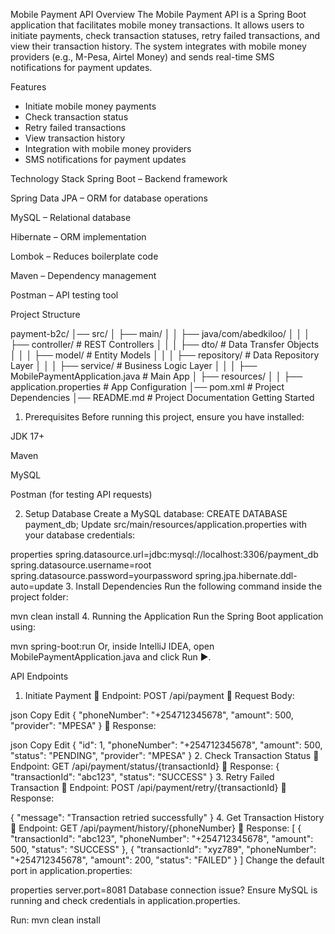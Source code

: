 Mobile Payment API
Overview
The Mobile Payment API is a Spring Boot application that facilitates mobile money transactions. It allows users to initiate payments, check transaction statuses, retry failed transactions, and view their transaction history. The system integrates with mobile money providers (e.g., M-Pesa, Airtel Money) and sends real-time SMS notifications for payment updates.

Features
 - Initiate mobile money payments
 - Check transaction status
 - Retry failed transactions
 - View transaction history
 -  Integration with mobile money providers
 -  SMS notifications for payment updates

Technology Stack
Spring Boot – Backend framework

Spring Data JPA – ORM for database operations

MySQL – Relational database

Hibernate – ORM implementation

Lombok – Reduces boilerplate code

Maven – Dependency management

Postman – API testing tool

Project Structure

payment-b2c/
│── src/
│   ├── main/
│   │   ├── java/com/abedkiloo/
│   │   │   ├── controller/    # REST Controllers
│   │   │   ├── dto/           # Data Transfer Objects
│   │   │   ├── model/         # Entity Models
│   │   │   ├── repository/    # Data Repository Layer
│   │   │   ├── service/       # Business Logic Layer
│   │   │   ├── MobilePaymentApplication.java # Main App
│   ├── resources/
│   │   ├── application.properties  # App Configuration
│── pom.xml  # Project Dependencies
│── README.md  # Project Documentation
Getting Started
1. Prerequisites
Before running this project, ensure you have installed:

JDK 17+

Maven

MySQL

Postman (for testing API requests)

2. Setup Database
Create a MySQL database:
CREATE DATABASE payment_db;
Update src/main/resources/application.properties with your database credentials:

properties
spring.datasource.url=jdbc:mysql://localhost:3306/payment_db
spring.datasource.username=root
spring.datasource.password=yourpassword
spring.jpa.hibernate.ddl-auto=update
3. Install Dependencies
Run the following command inside the project folder:

mvn clean install
4. Running the Application
Run the Spring Boot application using:

mvn spring-boot:run
Or, inside IntelliJ IDEA, open MobilePaymentApplication.java and click Run ▶.

API Endpoints
1. Initiate Payment
🔹 Endpoint: POST /api/payment
🔹 Request Body:

json
Copy
Edit
{
  "phoneNumber": "+254712345678",
  "amount": 500,
  "provider": "MPESA"
}
🔹 Response:

json
Copy
Edit
{
  "id": 1,
  "phoneNumber": "+254712345678",
  "amount": 500,
  "status": "PENDING",
  "provider": "MPESA"
}
2. Check Transaction Status
🔹 Endpoint: GET /api/payment/status/{transactionId}
🔹 Response:
{
  "transactionId": "abc123",
  "status": "SUCCESS"
}
3. Retry Failed Transaction
🔹 Endpoint: POST /api/payment/retry/{transactionId}
🔹 Response:

{
  "message": "Transaction retried successfully"
}
4. Get Transaction History
🔹 Endpoint: GET /api/payment/history/{phoneNumber}
🔹 Response:
[
  {
    "transactionId": "abc123",
    "phoneNumber": "+254712345678",
    "amount": 500,
    "status": "SUCCESS"
  },
  {
    "transactionId": "xyz789",
    "phoneNumber": "+254712345678",
    "amount": 200,
    "status": "FAILED"
  }
]
Change the default port in application.properties:

properties
server.port=8081
 Database connection issue?
Ensure MySQL is running and check credentials in application.properties.

Run: mvn clean install
